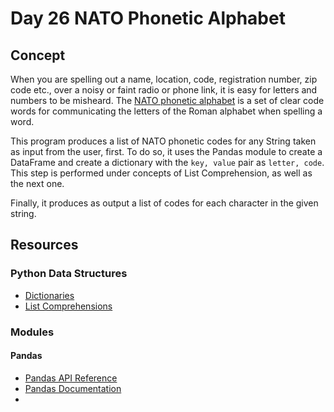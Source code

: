 # Day 26 NATO Phonetic Alphabet

## Concept

When you are spelling out a name, location, code, registration number, zip code etc., over a noisy or faint radio or
phone link, it is easy for letters and numbers to be misheard. The [NATO phonetic alphabet](https://en.wikipedia.org/wiki/NATO_phonetic_alphabet)
is a set of clear code words for communicating the letters of the Roman alphabet when spelling a word.

This program produces a list of NATO phonetic codes for any String taken as input from the user, first. To do so,
it uses the Pandas module to create a DataFrame and create a dictionary with the `key, value` pair as `letter, code`.
This step is performed under concepts of List Comprehension, as well as the next one.

Finally, it produces as output a list of codes for each character in the given string.

## Resources

### Python Data Structures

- [Dictionaries](https://docs.python.org/3/tutorial/datastructures.html#dictionaries)
- [List Comprehensions](https://docs.python.org/3/tutorial/datastructures.html#list-comprehensions)

### Modules

#### Pandas

- [Pandas API Reference](https://pandas.pydata.org/docs/reference/index.html)
- [Pandas Documentation](https://pandas.pydata.org/docs/)
- 